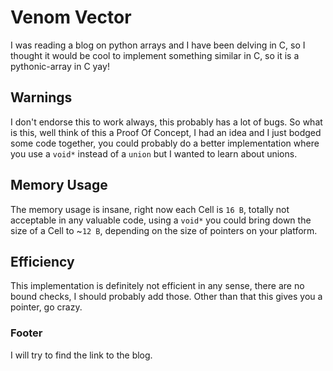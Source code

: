 # Venom Vector
I was reading a blog on python arrays and I have been delving in C, so I thought
it would be cool to implement something similar in C, so it is a pythonic-array
in C yay!

## Warnings
I don't endorse this to work always, this probably has a lot of bugs.
So what is this, well think of this a Proof Of Concept, I had an idea and I just
bodged some code together, you could probably do a better implementation where
you use a `void*` instead of a `union` but I wanted to learn about unions.

## Memory Usage
The memory usage is insane, right now each Cell is `16 B`, totally not acceptable
in any valuable code, using a `void*` you could bring down the size of a Cell
to ~`12 B`, depending on the size of pointers on your platform.

## Efficiency
This implementation is definitely not efficient in any sense, there are no bound
checks, I should probably add those. Other than that this gives you a pointer,
go crazy.

### Footer
I will try to find the link to the blog.
